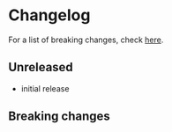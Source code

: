 # Changelog

For a list of breaking changes, check [here](#breaking-changes).

## Unreleased

- initial release

## Breaking changes
